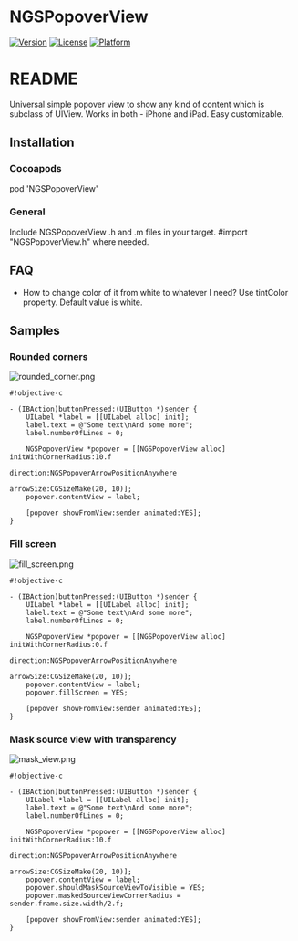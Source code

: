 
# NGSPopoverView

[![Version](https://img.shields.io/cocoapods/v/NGSPopoverView.svg?style=flat)](http://cocoapods.org/pods/NGSButtonAnimator)
[![License](https://img.shields.io/cocoapods/l/NGSPopoverView.svg?style=flat)](http://cocoapods.org/pods/NGSButtonAnimator)
[![Platform](https://img.shields.io/cocoapods/p/NGSPopoverView.svg?style=flat)](http://cocoapods.org/pods/NGSButtonAnimator)

# README #

Universal simple popover view to show any kind of content which is subclass of UIView. Works in both - iPhone and iPad. Easy customizable.

## Installation ##


### Cocoapods ###

pod 'NGSPopoverView'

### General ###

Include NGSPopoverView .h and .m files in your target. #import "NGSPopoverView.h" where needed.

## FAQ ##

* How to change color of it from white to whatever I need?
Use tintColor property. Default value is white.

## Samples ##


### Rounded corners ###

![rounded_corner.png](https://bitbucket.org/repo/8yGqo8/images/2516946630-rounded_corner.png)

```
#!objective-c

- (IBAction)buttonPressed:(UIButton *)sender {
    UILabel *label = [[UILabel alloc] init];
    label.text = @"Some text\nAnd some more";
    label.numberOfLines = 0;
    
    NGSPopoverView *popover = [[NGSPopoverView alloc] initWithCornerRadius:10.f
                                                                 direction:NGSPopoverArrowPositionAnywhere
                                                                 arrowSize:CGSizeMake(20, 10)];
    popover.contentView = label;
    
    [popover showFromView:sender animated:YES];
}
```

### Fill screen ###
![fill_screen.png](https://bitbucket.org/repo/8yGqo8/images/3076218040-fill_screen.png)
```
#!objective-c

- (IBAction)buttonPressed:(UIButton *)sender {
    UILabel *label = [[UILabel alloc] init];
    label.text = @"Some text\nAnd some more";
    label.numberOfLines = 0;
    
    NGSPopoverView *popover = [[NGSPopoverView alloc] initWithCornerRadius:0.f
                                                                 direction:NGSPopoverArrowPositionAnywhere
                                                                 arrowSize:CGSizeMake(20, 10)];
    popover.contentView = label;
    popover.fillScreen = YES;
    
    [popover showFromView:sender animated:YES];
}
```
### Mask source view with transparency ###
![mask_view.png](https://bitbucket.org/repo/8yGqo8/images/3619268285-mask_view.png)
```
#!objective-c

- (IBAction)buttonPressed:(UIButton *)sender {
    UILabel *label = [[UILabel alloc] init];
    label.text = @"Some text\nAnd some more";
    label.numberOfLines = 0;
    
    NGSPopoverView *popover = [[NGSPopoverView alloc] initWithCornerRadius:10.f
                                                                 direction:NGSPopoverArrowPositionAnywhere
                                                                 arrowSize:CGSizeMake(20, 10)];
    popover.contentView = label;
    popover.shouldMaskSourceViewToVisible = YES;
    popover.maskedSourceViewCornerRadius = sender.frame.size.width/2.f;
    
    [popover showFromView:sender animated:YES];
}
```
